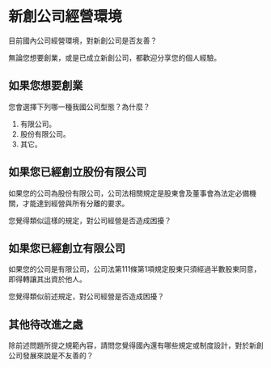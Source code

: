 # 新創公司經營環境

目前國內公司經營環境，對新創公司是否友善？

無論您想要創業，或是已成立新創公司，都歡迎分享您的個人經驗。

## 如果您想要創業

您會選擇下列哪一種我國公司型態？為什麼？

1. 有限公司。
2. 股份有限公司。
3. 其它。

## 如果您已經創立股份有限公司

如果您的公司為股份有限公司，公司法相關規定是股東會及董事會為法定必備機關，才能達到經營與所有分離的要求。

您覺得類似這樣的規定，對公司經營是否造成困擾？

## 如果您已經創立有限公司

如果您的公司是有限公司，公司法第111條第1項規定股東只須經過半數股東同意，即得轉讓其出資於他人。

您覺得類似前述規定，對公司經營是否造成困擾？

## 其他待改進之處

除前述問題所提之規範內容，請問您覺得國內還有哪些規定或制度設計，對於新創公司發展來說是不友善的？

